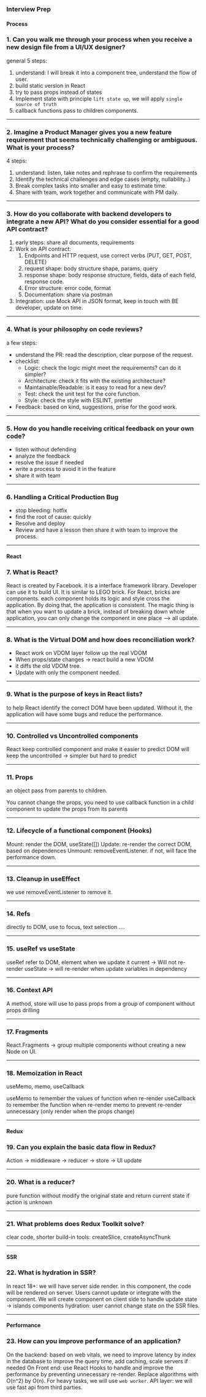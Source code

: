 ### **Interview Prep**

#### **Process**

### 1. Can you walk me through your process when you receive a new design file from a UI/UX designer?

general 5 steps:

1. understand: I will break it into a component tree, understand the flow of user.
2. build static version in React
3. try to pass props instead of states
4. Implement state with principle `lift state up`, we will apply `single source of truth`
5. callback functions pass to children components.

---

### 2. Imagine a Product Manager gives you a new feature requirement that seems technically challenging or ambiguous. What is your process?

4 steps:

1. understand: listen, take notes and rephrase to confirm the requirements
2. Identify the technical challenges and edge cases (empty, nullability..)
3. Break complex tasks into smaller and easy to estimate time.
4. Share with team, work together and communicate with PM daily.

---

### 3. How do you collaborate with backend developers to integrate a new API? What do you consider essential for a good API contract?

1. early steps: share all documents, requirements
2. Work on API contract:
   1. Endpoints and HTTP request, use correct verbs (PUT, GET, POST, DELETE)
   2. request shape: body structure shape, params, query
   3. response shape: body response structure, fields, data of each field, response code.
   4. Error structure: error code, format
   5. Documentation: share via postman
3. Integration: use Mock API in JSON format, keep in touch with BE developer, update on time.

---

### 4. What is your philosophy on code reviews?

a few steps:

- understand the PR: read the description, clear purpose of the request.
- checklist:
  - Logic: check the logic might meet the requirements? can do it simpler?
  - Architecture: check it fits with the existing architecture?
  - Maintainable/Readable: is it easy to read for a new dev?
  - Test: check the unit test for the core function.
  - Style: check the style with ESLINT, prettier
- Feedback: based on kind, suggestions, prise for the good work.

---

### 5. How do you handle receiving critical feedback on your own code?

- listen without defending
- analyze the feedback
- resolve the issue if needed
- write a process to avoid it in the feature
- share it with team

---

### 6. Handling a Critical Production Bug

- stop bleeding: hotfix
- find the root of cause: quickly
- Resolve and deploy
- Review and have a lesson then share it with team to improve the process.

---

#### **React**

### 7. What is React?

React is created by Facebook. it is a interface framework library. Developer can use it to build UI.
It is similar to LEGO brick.
For React, bricks are components. each component holds its logic and style cross the application. By doing that, the application is consistent.
The magic thing is that when you want to update a brick, instead of breaking down whole application, you can only change the component in one place --> all update.

---

### 8. What is the Virtual DOM and how does reconciliation work?

- React work on VDOM layer follow up the real VDOM
- When props/state changes -> react build a new VDOM
- it diffs the old VDOM tree.
- Update with only the component needed.

---

### 9. What is the purpose of keys in React lists?

to help React identify the correct DOM have been updated.
Without it, the application will have some bugs and reduce the performance.

---

### 10. Controlled vs Uncontrolled components

React keep controlled component and make it easier to predict
DOM will keep the uncontrolled -> simpler but hard to predict

---

### 11. Props

an object pass from parents to children.

You cannot change the props, you need to use callback function in a child component to update the props from its parents

---

### 12. Lifecycle of a functional component (Hooks)

Mount: render the DOM, useState([])
Update: re-render the correct DOM, based on dependences
Unmount: removeEventListener. if not, will face the performance down.

---

### 13. Cleanup in useEffect

we use removeEventListener to remove it.

---

### 14. Refs

directly to DOM, use to focus, text selection ....

---

### 15. useRef vs useState

useRef refer to DOM, element when we update it current -> Will not re-render
useState -> will re-render when update variables in dependency

---

### 16. Context API

A method, store will use to pass props from a group of component without props drilling

---

### 17. Fragments

React.Fragments -> group multiple components without creating a new Node on UI.

---

### 18. Memoization in React

useMemo, memo, useCallback

useMemo to remember the values of function when re-render
useCallback to remember the function when re-render
memo to prevent re-render unnecessary (only render when the props change)

---

#### **Redux**

### 19. Can you explain the basic data flow in Redux?

Action -> middleware -> reducer -> store -> UI update

---

### 20. What is a reducer?

pure function without modify the original state and return current state if action is unknown

---

### 21. What problems does Redux Toolkit solve?

clear code, shorter
build-in tools: createSlice, createAsyncThunk

---

#### **SSR**

### 22. What is hydration in SSR?

In react 18+: we will have server side render. in this component, the code will be rendered on server. Users cannot update or integrate with the component.
We will create component on client side to handle update state -> islands components
hydration: user cannot change state on the SSR files.

---

#### **Performance**

### 23. How can you improve performance of an application?

On the backend: based on web vitals, we need to improve latency by index in the database to improve the query time, add caching, scale servers if needed
On Front end: use React Hooks to handle and improve the performance by preventing unnecessary re-render. Replace algorithms with O(n^2) by O(n). For heavy tasks, we will use `web worker`.
API layer: we will use fast api from third parties.
